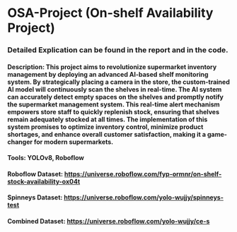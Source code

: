 # OSA-Project (On-shelf Availability Project)

### Detailed Explication can be found in the report and in the code.

#### Description: This project aims to revolutionize supermarket inventory management by deploying an advanced AI-based shelf monitoring system. By strategically placing a camera in the store, the custom-trained AI model will continuously scan the shelves in real-time. The AI system can accurately detect empty spaces on the shelves and promptly notify the supermarket management system. This real-time alert mechanism empowers store staff to quickly replenish stock, ensuring that shelves remain adequately stocked at all times. The implementation of this system promises to optimize inventory control, minimize product shortages, and enhance overall customer satisfaction, making it a game-changer for modern supermarkets.

#### Tools: YOLOv8, Roboflow

#### Roboflow Dataset: https://universe.roboflow.com/fyp-ormnr/on-shelf-stock-availability-ox04t
#### Spinneys Dataset: https://universe.roboflow.com/yolo-wujjy/spinneys-test
#### Combined Dataset: https://universe.roboflow.com/yolo-wujjy/ce-s
